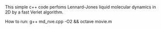 This simple c++ code perfoms Lennard-Jones liquid 
molecular dynamics in 2D by a fast Verlet algorithm.

How to run:
g++ md_nve.cpp -O2 && octave movie.m  
